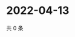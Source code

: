 # 2022-04-13

共 0 条

<!-- BEGIN WEIBO -->
<!-- 最后更新时间 Wed Apr 13 2022 11:01:51 GMT+0800 (China Standard Time) -->

<!-- END WEIBO -->
